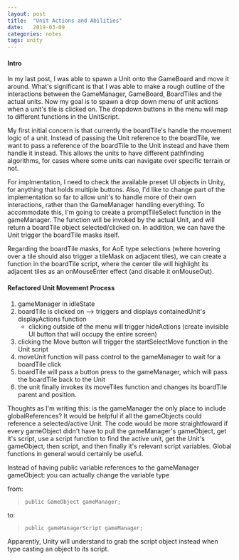 ```yaml
---
layout: post
title:  "Unit Actions and Abilities"
date:   2019-03-09
categories: notes
tags: unity
---
```


#### Intro
In my last post, I was able to spawn a Unit onto the GameBoard and move it around.  What's significant is that I was able to make a rough outline of the interactions between the GameManager, GameBoard, BoardTiles and the actual units.  Now my goal is to spawn a drop down menu of unit actions when a unit's tile is clicked on.  The dropdown buttons in the menu will map to different functions in the UnitScript.

My first initial concern is that currently the boardTile's handle the movement logic of a unit.  Instead of passing the Unit reference to the boardTile, we want to pass a reference of the boardTile to the Unit instead and have them handle it instead.  This allows the units to have different pathfinding algorithms, for cases where some units can navigate over specific terrain or not.

For implmentation, I need to check the available preset UI objects in Unity, for anything that holds multiple buttons.  Also, I'd like to change part of the implementation so far to allow unit's to handle more of their own interactions, rather than the GameManager handling everything.  To accommodate this, I'm going to create a promptTileSelect function in the gameManager.  The function will be invoked by the actual Unit, and will return a boardTile object selected/clicked on.  In addition, we can have the Unit trigger the boardTile masks itself.

Regarding the boardTile masks, for AoE type selections (where hovering over a tile should also trigger a tileMask on adjacent tiles), we can create a function in the boardTile script, where the center tile will highlight its adjacent tiles as an onMouseEnter effect (and disable it onMouseOut).


#### Refactored Unit Movement Process
1. gameManager in idleState
2. boardTile is clicked on --> triggers and displays containedUnit's displayActions function
    * clicking outside of the menu will trigger hideActions (create invisible UI button that will occupy the entire screen)
3. clicking the Move button will trigger the startSelectMove function in the Unit script
4. moveUnit function will pass control to the gameManager to wait for a boardTile click
5. boardTile will pass a button press to the gameManager, which will pass the boardTile back to the Unit
6. the unit finally invokes its moveTiles function and changes its boardTile parent and position.


Thoughts as I'm writing this: is the gameManager the only place to include globalReferences?  It would be helpful if all the gameObjects could reference a selected/active Unit.  The code would be more straightfoward if every gameObject didn't have to pull the gameManager's gameObject, get it's script, use a script function to find the active unit, get the Unit's gameObject, then script, and then finally it's relevant script variables.  Global functions in general would certainly be useful.

Instead of having public variable references to the gameManager gameObject: you can actually change the variable type

from:

> `public GameObject gameManager;`

to:

> `public gameManagerScript gameManager;`

Apparently, Unity will understand to grab the script object instead when type casting an object to its script.